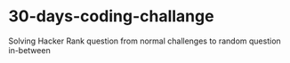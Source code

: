 # 30-days-coding-challange
Solving Hacker Rank question from normal challenges to random question in-between
